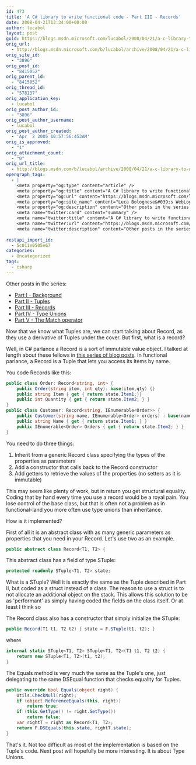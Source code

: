 ```yaml
---
id: 473
title: 'A C# library to write functional code - Part III - Records'
date: 2008-04-21T13:34:00+00:00
author: lucabol
layout: post
guid: https://blogs.msdn.microsoft.com/lucabol/2008/04/21/a-c-library-to-write-functional-code-part-iii-records/
orig_url:
  - http://blogs.msdn.microsoft.com/b/lucabol/archive/2008/04/21/a-c-library-to-write-functional-code-part-iii-records.aspx
orig_site_id:
  - "3896"
orig_post_id:
  - "8415052"
orig_parent_id:
  - "8415052"
orig_thread_id:
  - "578137"
orig_application_key:
  - lucabol
orig_post_author_id:
  - "3896"
orig_post_author_username:
  - lucabol
orig_post_author_created:
  - 'Apr  2 2005 10:57:56:453AM'
orig_is_approved:
  - "1"
orig_attachment_count:
  - "0"
orig_url_title:
  - http://blogs.msdn.com/b/lucabol/archive/2008/04/21/a-c-library-to-write-functional-code-part-iii-records.aspx
opengraph_tags:
  - |
    <meta property="og:type" content="article" />
    <meta property="og:title" content="A C# library to write functional code  - Part III  - Records" />
    <meta property="og:url" content="https://blogs.msdn.microsoft.com/lucabol/2008/04/21/a-c-library-to-write-functional-code-part-iii-records/" />
    <meta property="og:site_name" content="Luca Bolognese&#039;s WebLog" />
    <meta property="og:description" content="Other posts in the series: Part I  - Background Part II  - Tuples Part III  - Records Part IV  - Type Unions Part V  - The Match operator Now that we know what Tuples are, we can start talking about Record, as they use a derivative of Tuples under the cover. But first, what is..." />
    <meta name="twitter:card" content="summary" />
    <meta name="twitter:title" content="A C# library to write functional code  - Part III  - Records" />
    <meta name="twitter:url" content="https://blogs.msdn.microsoft.com/lucabol/2008/04/21/a-c-library-to-write-functional-code-part-iii-records/" />
    <meta name="twitter:description" content="Other posts in the series: Part I  - Background Part II  - Tuples Part III  - Records Part IV  - Type Unions Part V  - The Match operator Now that we know what Tuples are, we can start talking about Record, as they use a derivative of Tuples under the cover. But first, what is..." />
    
restapi_import_id:
  - 5c011e0505e67
categories:
  - Uncategorized
tags:
  - csharp
---
```

Other posts in the series:

  * [Part I  - Background](http://blogs.msdn.com/lucabol/archive/2008/04/01/a-c-library-to-write-functional-code-part-i-background.aspx)
  * [Part II  - Tuples](http://blogs.msdn.com/lucabol/archive/2008/04/08/a-c-library-to-write-functional-code-part-ii-tuples.aspx)
  * [Part III  - Records](http://blogs.msdn.com/lucabol/archive/2008/04/21/a-c-library-to-write-functional-code-part-iii-records.aspx)
  * [Part IV  - Type Unions](http://blogs.msdn.com/lucabol/archive/2008/06/06/a-c-library-to-write-functional-code-part-iv-type-unions.aspx)
  * [Part V  - The Match operator](http://blogs.msdn.com/lucabol/archive/2008/07/15/a-c-library-to-write-functional-code-part-v-the-match-operator.aspx)

Now that we know what Tuples are, we can start talking about Record, as they use a derivative of Tuples under the cover. But first, what is a record?

Well, in C# parlance a Record is a sort of immutable value object. I talked at length about these fellows in [this series of blog posts](http://blogs.msdn.com/lucabol/archive/2007/12/03/creating-an-immutable-value-object-in-c-part-i-using-a-class.aspx). In functional parlance, a Record is a Tuple that lets you access its items by name.

You code Records like this:

```csharp
public class Order: Record<string, int> {
    public Order(string item, int qty): base(item,qty) {}
    public string Item { get { return state.Item1;}}
    public int Quantity { get { return state.Item2; } }
}
public class Customer: Record<string, IEnumerable<Order>> {
    public Customer(string name, IEnumerable<Order> orders) : base(name, orders) { }
    public string Name { get { return state.Item1; } }
    public IEnumerable<Order> Orders { get { return state.Item2; } }
}
```

You need to do three things:

1. Inherit from a generic Record class specifying the types of the properties as parameters
2. Add a constructor that calls back to the Record constructor
3. Add getters to retrieve the values of the properties (no setters as it is immutable)

This may seem like plenty of work, but in return you get structural equality. Coding that by hand every time you use a record would be a royal pain. You lose control of the base class, but that is often not a problem as in functional-land you more often use type unions than inheritance.

How is it implemented?

First of all it is an abstract class with as many generic parameters as properties that you need in your Record. Let's use two as an example.

```csharp
public abstract class Record<T1, T2> {
```

This abstract class has a field of type STuple:

```csharp
protected readonly STuple<T1, T2> state;
```

What is a STuple? Well it is exactly the same as the Tuple described in Part II, but coded as a struct instead of a class. The reason to use a struct is to not allocate an additional object on the stack. This allows this solution to be as 'performant' as simply having coded the fields on the class itself. Or at least I think so

The Record class also has a constructor that simply initialize the STuple:

```csharp
public Record(T1 t1, T2 t2) { state = F.STuple(t1, t2); }
```

where

```csharp
internal static STuple<T1, T2> STuple<T1, T2>(T1 t1, T2 t2) {
    return new STuple<T1, T2>(t1, t2);
}
```

The Equals method is very much the same as the Tuple's one, just delegating to the same DSEqual function that checks equality for Tuples.

```csharp
public override bool Equals(object right) {
    Utils.CheckNull(right);
    if (object.ReferenceEquals(this, right))
        return true;
    if (this.GetType() != right.GetType())
        return false;
    var rightT = right as Record<T1, T2>;
    return F.DSEquals(this.state, rightT.state);
}
```

That's it. Not too difficult as most of the implementation is based on the Tuple's code. Next post will hopefully be more interesting. It is about Type Unions.
